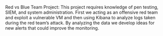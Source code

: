 Red vs Blue Team Project:  This project requires knowledge of pen testing, SIEM, and system administration. First we acting as an offensive red team and exploit a vulnerable VM and then using Kibana to analyze logs taken during the red team’s attack. By analyzing the data we develop ideas for new alerts that could improve the monitoring. 
